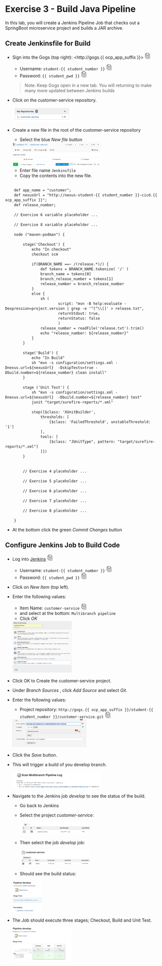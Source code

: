 # Exercise 3 - Build Java Pipeline

In this lab, you will create a Jenkins Pipeline Job that checks out a SpringBoot microservice project and builds a JAR archive.

## Create Jenkinsfile for Build

* Sign into the Gogs (top right): <http://gogs.{{ ocp_app_suffix }}> <a href="#"><img src="../images/copy-paste.jpeg" onclick="copyToClipboard('http://gogs.{{ ocp_app_suffix }}')" alt="copy-paste" width="20"></a>

    * Username: `student-{{ student_number }}` <a href="#"><img src="../images/copy-paste.jpeg" onclick="copyToClipboard('student-{{ student_number }}')" alt="copy-paste" width="20"></a>
    * Password: `{{ student_pwd }}` <a href="#"><img src="../images/copy-paste.jpeg" onclick="copyToClipboard('{{ student_pwd }}')" alt="copy-paste" width="20"></a>

    >Note: Keep Gogs open in a new tab. You will returning to make many more updated between Jenkins builds

* Click on the customer-service repository.

    
    <img src="../images/customer_service.png" alt="customer_service" width="40%">

* Create a new file in the root of the customer-service repository 
   * Select the blue *New file*  button
    
        
    <img src="../images/create_new_file.png" alt="create_new_file" width="60%">
    
   * Enter file name `Jenkinsfile` 
   * Copy the contents into the new file.

```

    def app_name = "customer";
    def nexusUrl = "http://nexus-student-{{ student_number }}-cicd.{{ ocp_app_suffix }}";
    def release_number;
      
    // Exercise 6 variable placeholder ...
    
    // Exercise 8 variable placeholder ...
    
    node ("maven-podman") {
    
        stage('Checkout') {
            echo "In checkout"
            checkout scm
    
            if(BRANCH_NAME ==~ /(release.*)/) {
                def tokens = BRANCH_NAME.tokenize( '/' )
                branch_name = tokens[0]
                branch_release_number = tokens[1]
                release_number = branch_release_number
            }
            else {
                sh (
                        script: "mvn -B help:evaluate -Dexpression=project.version | grep -e '^[^\\[]' > release.txt",
                        returnStdout: true,
                        returnStatus: false
                        )
                release_number = readFile('release.txt').trim()
                echo "release_number: ${release_number}"
            }
        }
    
        stage('Build') {
            echo "In Build"
            sh "mvn -s configuration/settings.xml -Dnexus.url=${nexusUrl}  -DskipTests=true -Dbuild.number=${release_number} clean install"
        }
    
        stage ('Unit Test') {
            sh "mvn -s configuration/settings.xml -Dnexus.url=${nexusUrl}  -Dbuild.number=${release_number} test"
            junit "target/surefire-reports/*.xml"
    
            step([$class: 'XUnitBuilder',
                thresholds: [
                    [$class: 'FailedThreshold', unstableThreshold: '1']
                ],
                tools: [
                    [$class: "JUnitType", pattern: "target/surefire-reports/*.xml"]
                ]])
        }
    
        
        // Exercise 4 placeholder ...
        
        // Exercise 5 placeholder ...
        
        // Exercise 6 placeholder ...
        
        // Exercise 7 placeholder ...
        
        // Exercise 8 placeholder ...
        
    }

```

   * At the bottom click the green  *Commit Changes* button

## Configure Jenkins Job to Build Code

* Log into [Jenkins](<http://jenkins-student-{{ student_number }}-cicd.{{ ocp_app_suffix }}>) <a href="#"><img src="../images/copy-paste.jpeg" onclick="copyToClipboard('http://jenkins-student-{{ student_number }}-cicd.{{ ocp_app_suffix }}')" alt="copy-paste" width="20"></a>

    * Username: `student-{{ student_number }}` <a href="#"><img src="../images/copy-paste.jpeg" onclick="copyToClipboard('student-{{ student_number }}')" alt="copy-paste" width="20"></a>
    * Password: `{{ student_pwd }}` <a href="#"><img src="../images/copy-paste.jpeg" onclick="copyToClipboard('{{ student_pwd }}')" alt="copy-paste" width="20"></a>

* Click on *New Item* (top left).
* Enter the following values:

    * Item Name: `customer-service` <a href="#"><img src="../images/copy-paste.jpeg" onclick="copyToClipboard('customer-service')" alt="copy-paste" width="20"></a>
    * and select at the bottom: `Multibranch pipeline`
    * Click *OK*


    <img src="../images/image18.png" alt="image18" width="40%">

* Click OK to Create the customer-service project.

* Under *Branch Sources* , click *Add Source* and select *Git*.

* Enter the following values:

    * Project repository: `http://gogs.{{ ocp_app_suffix }}/student-{{ student_number }}/customer-service.git` <a href="#"><img src="../images/copy-paste.jpeg" onclick="copyToClipboard('http://gogs.{{ ocp_app_suffix }}/student-{{ student_number }}/customer-service.git')" alt="copy-paste" width="20"></a>


    <img src="../images/image16.png" alt="image16" width="50%">


* Click the *Save* button.

* This will trigger a build of you develop branch.

    
    <img src="../images/jenkins_build.png" alt="jenkins_build" width="60%">

* Navigate to the Jenkins job *develop* to see the status of the build.

  * Go back to Jenkins
  * Select the project *customer-service*:

    
    <img src="../images/custom_project.png" alt="custom_project" width="50%">
    
  * Then select the job *develop* job:  
    
    
    <img src="../images/develop_job.png" alt="develop_job" width="50%">
   
   * Should see the build status: 
    
    
    <img src="../images/jenkins_build_status.png" alt="jenkins_build_status" width="20%">

* The Job should execute three stages; Checkout, Build and Unit Test.

    
    <img src="../images/image17.png" alt="image17" width="40%">
